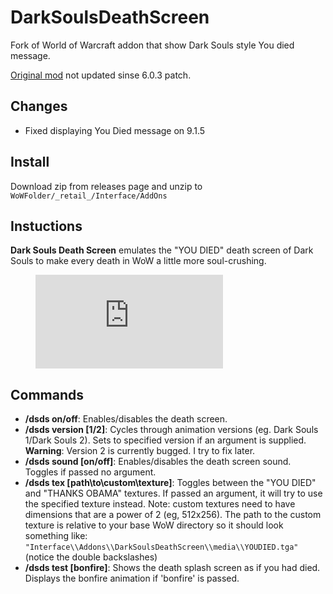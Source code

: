 # DarkSoulsDeathScreen
Fork of World of Warcraft addon that show Dark Souls style You died message.

[Original mod](https://www.curseforge.com/wow/addons/dark-souls-death-screen) not updated sinse 6.0.3 patch.

## Changes
 * Fixed displaying You Died message on 9.1.5

## Install

Download zip from releases page and unzip to `WoWFolder/_retail_/Interface/AddOns`

## Instuctions

**Dark Souls Death Screen** emulates the "YOU DIED" death screen of Dark Souls to make every death in WoW a little more soul-crushing.

<figure class="video_container">
  <iframe src="https://www.youtube.com/embed/2v956KpzanU" frameborder="0" allowfullscreen="true"> </iframe>
</figure>

## Commands

 * **/dsds on/off**: Enables/disables the death screen.
 * **/dsds version [1/2]**: Cycles through animation versions (eg. Dark Souls 1/Dark Souls 2). Sets to specified version if an argument is supplied. **Warning**: Version 2 is currently bugged. I try to fix later.
 * **/dsds sound [on/off]**: Enables/disables the death screen sound. Toggles if passed no argument.
 * **/dsds tex [path\to\custom\texture]**: Toggles between the "YOU DIED" and "THANKS OBAMA" textures. If passed an argument, it will try to use the specified texture instead. Note: custom textures need to have dimensions that are a power of 2 (eg, 512x256). The path to the custom texture is relative to your base WoW directory so it should look something like: `"Interface\\Addons\\DarkSoulsDeathScreen\\media\\YOUDIED.tga"`
(notice the double backslashes)
* **/dsds test [bonfire]**: Shows the death splash screen as if you had died. Displays the bonfire animation if 'bonfire' is passed.